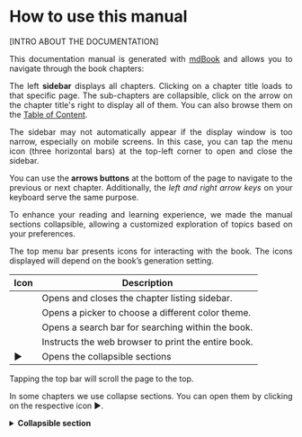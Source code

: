 # How to use this manual

<div style='text-align: justify;'>

[INTRO ABOUT THE DOCUMENTATION]

This documentation manual is generated with [mdBook](https://github.com/rust-lang/mdBook/releases) and allows you to navigate through the book chapters:

The left **sidebar** displays all chapters. Clicking on a chapter title loads to that specific page. The sub-chapters are collapsible, click on the arrow on the chapter title's right to display all of them. You can also browse them on the [Table of Content](./toc.md).

The sidebar may not automatically appear if the display window is too narrow, especially on mobile screens. In this case, you can tap the menu icon (three horizontal bars) at the top-left corner to open and close the sidebar.

You can use the **arrows buttons** at the bottom of the page to navigate to the previous or next chapter. Additionally, the *left and right arrow keys* on your keyboard serve the same purpose.

To enhance your reading and learning experience, we made the manual sections collapsible, allowing a customized exploration of topics based on your preferences.

The top menu bar presents icons for interacting with the book. The icons displayed will depend on the book’s generation setting.


| Icon | Description |
|------|-------------|
| <i class="fa fa-bars"></i> | Opens and closes the chapter listing sidebar. |
| <i class="fa fa-paint-brush"></i> | Opens a picker to choose a different color theme. |
| <i class="fa fa-search"></i> | Opens a search bar for searching within the book. |
| <i class="fa fa-print"></i> | Instructs the web browser to print the entire book. |
| ► | Opens the collapsible sections |

Tapping the top bar will scroll the page to the top.


In some chapters we use collapse sections. You can open them by clicking on the respective icon &#x25B6;.

<details>
<summary><b>Collapsible section</b></summary>

You will find some content here!
</details>

</div>
